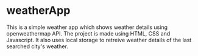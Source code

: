 # weatherApp
This is a simple weather app which shows weather details using openweathermap API. The project is made using HTML, CSS and Javascript.
It also uses local storage to retreive weather details of the last searched city's weather.
